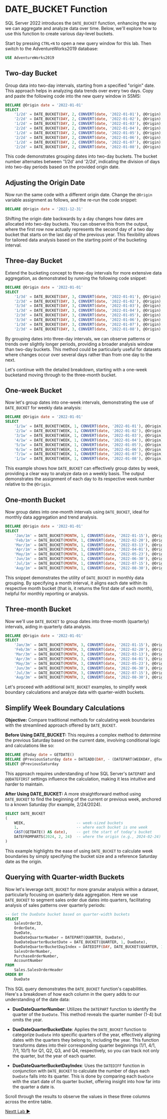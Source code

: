 ﻿# DATE_BUCKET Function

SQL Server 2022 introduces the `DATE_BUCKET` function, enhancing the way we can aggregate and analyze data over time. Below, we'll explore how to use this function to create various day-level buckets.

Start by pressing `CTRL+N` to open a new query window for this lab. Then switch to the AdventureWorks2019 database:

```sql
USE AdventureWorks2019
```

## Two-day Bucket

Group data into two-day intervals, starting from a specified "origin" date. This approach helps in analyzing data trends over every two days. Copy and paste the following code into the new query window in SSMS:

```sql
DECLARE @Origin date = '2022-01-01'
SELECT
    '1/2d' = DATE_BUCKET(DAY, 2, CONVERT(date, '2022-01-01'), @Origin),
    '2/2d' = DATE_BUCKET(DAY, 2, CONVERT(date, '2022-01-02'), @Origin),
    '1/2d' = DATE_BUCKET(DAY, 2, CONVERT(date, '2022-01-03'), @Origin),
    '2/2d' = DATE_BUCKET(DAY, 2, CONVERT(date, '2022-01-04'), @Origin),
    '1/2d' = DATE_BUCKET(DAY, 2, CONVERT(date, '2022-01-05'), @Origin),
    '2/2d' = DATE_BUCKET(DAY, 2, CONVERT(date, '2022-01-06'), @Origin),
    '1/2d' = DATE_BUCKET(DAY, 2, CONVERT(date, '2022-01-07'), @Origin),
    '2/2d' = DATE_BUCKET(DAY, 2, CONVERT(date, '2022-01-08'), @Origin)
```

This code demonstrates grouping dates into two-day buckets. The bucket number alternates between '1/2d' and '2/2d', indicating the division of days into two-day periods based on the provided origin date.

## Adjusting the Origin Date

Now run the same code with a different origin date. Change the `@Origin` variable assignment as follows, and the re-run the code snippet:

```sql
DECLARE @Origin date = '2021-12-31'
```
Shifting the origin date backwards by a day changes how dates are allocated into two-day buckets. You can observe this from the output, where the first row now actually represents the second day of a two day bucket that starts on the last day of the previous year. This flexibility allows for tailored data analysis based on the starting point of the bucketing interval.

## Three-day Bucket

Extend the bucketing concept to three-day intervals for more extensive data aggregation, as demonstrated by running the following code snippet:

```sql
DECLARE @Origin date = '2022-01-01'
SELECT
    '1/3d' = DATE_BUCKET(DAY, 3, CONVERT(date, '2022-01-01'), @Origin),
    '2/3d' = DATE_BUCKET(DAY, 3, CONVERT(date, '2022-01-02'), @Origin),
    '3/3d' = DATE_BUCKET(DAY, 3, CONVERT(date, '2022-01-03'), @Origin),
    '1/3d' = DATE_BUCKET(DAY, 3, CONVERT(date, '2022-01-04'), @Origin),
    '2/3d' = DATE_BUCKET(DAY, 3, CONVERT(date, '2022-01-05'), @Origin),
    '3/3d' = DATE_BUCKET(DAY, 3, CONVERT(date, '2022-01-06'), @Origin),
    '1/3d' = DATE_BUCKET(DAY, 3, CONVERT(date, '2022-01-07'), @Origin),
    '2/3d' = DATE_BUCKET(DAY, 3, CONVERT(date, '2022-01-08'), @Origin)
```
By grouping dates into three-day intervals, we can observe patterns or trends over slightly longer periods, providing a broader analysis window than two-day buckets. This method could be particularly useful for datasets where changes occur over several days rather than from one day to the next.

Let's continue with the detailed breakdown, starting with a one-week bucketand moving through to the three-month bucket.

## One-week Bucket

Now let's group dates into one-week intervals, demonstrating the use of `DATE_BUCKET` for weekly data analysis:

```sql
DECLARE @Origin date = '2022-01-01'
SELECT
    '1/1w' = DATE_BUCKET(WEEK, 1, CONVERT(date, '2022-01-01'), @Origin),
    '2/1w' = DATE_BUCKET(WEEK, 1, CONVERT(date, '2022-01-02'), @Origin),
    '3/1w' = DATE_BUCKET(WEEK, 1, CONVERT(date, '2022-01-03'), @Origin),
    '4/1w' = DATE_BUCKET(WEEK, 1, CONVERT(date, '2022-01-04'), @Origin),
    '5/1w' = DATE_BUCKET(WEEK, 1, CONVERT(date, '2022-01-05'), @Origin),
    '6/1w' = DATE_BUCKET(WEEK, 1, CONVERT(date, '2022-01-06'), @Origin),
    '7/1w' = DATE_BUCKET(WEEK, 1, CONVERT(date, '2022-01-07'), @Origin),
    '1/1w' = DATE_BUCKET(WEEK, 1, CONVERT(date, '2022-01-08'), @Origin)
```
This example shows how `DATE_BUCKET` can effectively group dates by week, providing a clear way to analyze data on a weekly basis. The output demonstrates the assignment of each day to its respective week number relative to the `@Origin`.

## One-month Bucket

Now group dates into one-month intervals using `DATE_BUCKET`, ideal for monthly data aggregation and trend analysis.

```sql
DECLARE @Origin date = '2022-01-01'
SELECT
    'Jan/1m' = DATE_BUCKET(MONTH, 1, CONVERT(date, '2022-01-15'), @Origin),
    'Feb/1m' = DATE_BUCKET(MONTH, 1, CONVERT(date, '2022-02-20'), @Origin),
    'Mar/1m' = DATE_BUCKET(MONTH, 1, CONVERT(date, '2022-03-13'), @Origin),
    'Apr/1m' = DATE_BUCKET(MONTH, 1, CONVERT(date, '2022-04-01'), @Origin),
    'May/1m' = DATE_BUCKET(MONTH, 1, CONVERT(date, '2022-05-23'), @Origin),
    'Jun/1m' = DATE_BUCKET(MONTH, 1, CONVERT(date, '2022-06-30'), @Origin),
    'Jul/1m' = DATE_BUCKET(MONTH, 1, CONVERT(date, '2022-07-15'), @Origin),
    'Aug/1m' = DATE_BUCKET(MONTH, 1, CONVERT(date, '2022-08-30'), @Origin)
```
This snippet demonstrates the utility of `DATE_BUCKET` in monthly data grouping. By specifying a month interval, it aligns each date within its respective month bucket (that is, it returns the first date of each month), helpful for monthly reporting or analysis.

## Three-month Bucket

Now we'll use `DATE_BUCKET` to group dates into three-month (quarterly) intervals, aiding in quarterly data analysis.

```sql
DECLARE @Origin date = '2022-01-01'
SELECT
    'Jan/3m' = DATE_BUCKET(MONTH, 3, CONVERT(date, '2022-01-15'), @Origin),
    'Feb/3m' = DATE_BUCKET(MONTH, 3, CONVERT(date, '2022-02-20'), @Origin),
    'Mar/3m' = DATE_BUCKET(MONTH, 3, CONVERT(date, '2022-03-13'), @Origin),
    'Apr/3m' = DATE_BUCKET(MONTH, 3, CONVERT(date, '2022-04-01'), @Origin),
    'May/3m' = DATE_BUCKET(MONTH, 3, CONVERT(date, '2022-05-23'), @Origin),
    'Jun/3m' = DATE_BUCKET(MONTH, 3, CONVERT(date, '2022-06-30'), @Origin),
    'Jul/3m' = DATE_BUCKET(MONTH, 3, CONVERT(date, '2022-07-15'), @Origin),
    'Aug/3m' = DATE_BUCKET(MONTH, 3, CONVERT(date, '2022-08-30'), @Origin)
```

Let's proceed with additional `DATE_BUCKET` examples, to simplify week boundary calculations and analyze data with quarter-width buckets.

## Simplify Week Boundary Calculations

**Objective:** Compare traditional methods for calculating week boundaries with the streamlined approach offered by `DATE_BUCKET`.

**Before Using DATE_BUCKET:**
This requires a complex method to determine the previous Saturday based on the current date, involving conditional logic and calculations like so:

```sql
DECLARE @Today date = GETDATE()
DECLARE @PreviousSaturday date = DATEADD(DAY, - (DATEPART(WEEKDAY, @Today) + @@DATEFIRST) % 7, @Today)
SELECT @PreviousSaturday
```

This approach requires understanding of how SQL Server's `DATEPART` and `@@DATEFIRST` settings influence the calculation, making it less intuitive and harder to maintain.

**After Using DATE_BUCKET:**
A more straightforward method using `DATE_BUCKET` to find the beginning of the current or previous week, anchored to a known Saturday (for example, 2/24/2024).

```sql
SELECT DATE_BUCKET
(
    WEEK,                       -- week-sized buckets
    1,                          -- where each bucket is one week
    CAST(GETDATE() AS date),    -- get the start of today's bucket
    DATEFROMPARTS(2024, 2, 24)  -- where the origin (e.g., 2024-02-24) is any Saturday
)
```

This example highlights the ease of using `DATE_BUCKET` to calculate week boundaries by simply specifying the bucket size and a reference Saturday date as the origin.

## Querying with Quarter-width Buckets

Now let's leverage `DATE_BUCKET` for more granular analysis within a dataset, particularly focusing on quarterly data aggregation. Here we use `DATE_BUCKET` to segment sales order due dates into quarters, facilitating analysis of sales patterns over quarterly periods:

```sql
-- Get the DueDate bucket based on quarter-width buckets
SELECT
    SalesOrderID,
    OrderDate,
    DueDate,
    DueDateQuarterNumber = DATEPART(QUARTER, DueDate),                                          -- The quarter without the year
    DueDateQuarterBucketDate = DATE_BUCKET(QUARTER, 1, DueDate),                                -- The quarter of each year
    DueDateQuarterBucketDayIndex = DATEDIFF(DAY, DATE_BUCKET(QUARTER, 1, DueDate), DueDate),    -- How many days into the quarter
    SalesOrderNumber,
    PurchaseOrderNumber,
    AccountNumber
FROM
    Sales.SalesOrderHeader
ORDER BY
    DueDate
```

This SQL query demonstrates the `DATE_BUCKET` function's capabilities. Here's a breakdown of how each column in the query adds to our understanding of the date data:

- **DueDateQuarterNumber**: Utilizes the `DATEPART` function to identify the quarter of the `DueDate`. This method reveals the quarter number (1-4) but omits the year.

- **DueDateQuarterBucketDate**: Applies the `DATE_BUCKET` function to categorize `DueDate` into specific quarters of the year, effectively aligning dates with the quarters they belong to, including the year. This function transforms dates into their corresponding quarter beginnings (1/1, 4/1, 7/1, 10/1) for Q1, Q2, Q3, and Q4, respectively, so you can track not only the quarter, but the year of each quarter.

- **DueDateQuarterBucketDayIndex**: Uses the `DATEDIFF` function in conjunction with `DATE_BUCKET` to calculate the number of days each `DueDate` falls into its quarter. This is done by comparing each `DueDate` with the start date of its quarter bucket, offering insight into how far into the quarter a date is.

Scroll through the results to observe the values in these three columns across the entire table.

[Nextt Lab ▶](https://github.com/lennilobel/sql2022-workshop-hol/blob/main/HOL/1.%20T-SQL%20Enhancements/2.%20DATETRUNC.md)